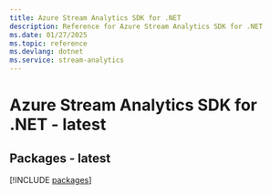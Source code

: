 ```yaml
---
title: Azure Stream Analytics SDK for .NET
description: Reference for Azure Stream Analytics SDK for .NET
ms.date: 01/27/2025
ms.topic: reference
ms.devlang: dotnet
ms.service: stream-analytics
---
```

# Azure Stream Analytics SDK for .NET - latest
## Packages - latest
[!INCLUDE [packages](stream-analytics-index.md)]
